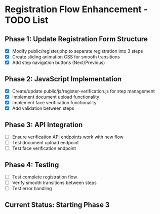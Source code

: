 # Registration Flow Enhancement - TODO List

## Phase 1: Update Registration Form Structure
- [x] Modify public/register.php to separate registration into 3 steps
- [x] Create sliding animation CSS for smooth transitions
- [x] Add step navigation buttons (Next/Previous)

## Phase 2: JavaScript Implementation
- [x] Create/update public/js/register-verification.js for step management
- [x] Implement document upload functionality
- [x] Implement face verification functionality
- [x] Add validation between steps

## Phase 3: API Integration
- [ ] Ensure verification API endpoints work with new flow
- [ ] Test document upload endpoint
- [ ] Test face verification endpoint

## Phase 4: Testing
- [ ] Test complete registration flow
- [ ] Verify smooth transitions between steps
- [ ] Test error handling

## Current Status: Starting Phase 3
